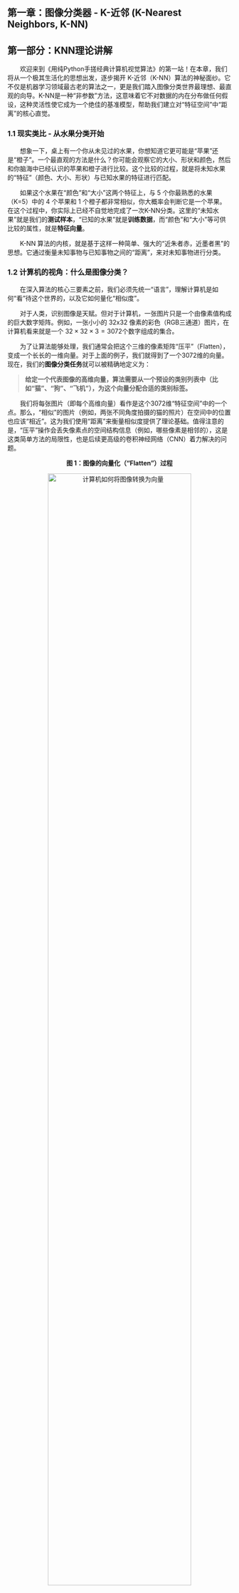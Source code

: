 ## 第一章：图像分类器 - K-近邻 (K-Nearest Neighbors, K-NN)

## 第一部分：KNN理论讲解
&emsp;&emsp;欢迎来到《用纯Python手搓经典计算机视觉算法》的第一站！在本章，我们将从一个极其生活化的思想出发，逐步揭开 K-近邻（K-NN）算法的神秘面纱。它不仅是机器学习领域最古老的算法之一，更是我们踏入图像分类世界最理想、最直观的向导。K-NN是一种“非参数”方法，这意味着它不对数据的内在分布做任何假设，这种灵活性使它成为一个绝佳的基准模型，帮助我们建立对“特征空间”中“距离”的核心直觉。

### 1.1 现实类比 - 从水果分类开始

&emsp;&emsp;想象一下，桌上有一个你从未见过的水果，你想知道它更可能是“苹果”还是“橙子”。一个最直观的方法是什么？你可能会观察它的大小、形状和颜色，然后和你脑海中已经认识的苹果和橙子进行比较。这个比较的过程，就是将未知水果的“特征”（颜色、大小、形状）与已知水果的特征进行匹配。

&emsp;&emsp;如果这个水果在“颜色”和“大小”这两个特征上，与 5 个你最熟悉的水果（K=5）中的 4 个苹果和 1 个橙子都非常相似，你大概率会判断它是一个苹果。在这个过程中，你实际上已经不自觉地完成了一次K-NN分类。这里的“未知水果”就是我们的**测试样本**，“已知的水果”就是**训练数据**，而“颜色”和“大小”等可供比较的属性，就是**特征向量**。

&emsp;&emsp;K-NN 算法的内核，就是基于这样一种简单、强大的“近朱者赤，近墨者黑”的思想。它通过衡量未知事物与已知事物之间的“距离”，来对未知事物进行分类。

### 1.2 计算机的视角：什么是图像分类？

&emsp;&emsp;在深入算法的核心三要素之前，我们必须先统一“语言”，理解计算机是如何“看”待这个世界的，以及它如何量化“相似度”。

&emsp;&emsp;对于人类，识别图像是天赋。但对于计算机，一张图片只是一个由像素值构成的巨大数字矩阵。例如，一张小小的 32x32 像素的彩色（RGB三通道）图片，在计算机看来就是一个 $32\times32 \times 3 = 3072$个数字组成的集合。

&emsp;&emsp;为了让算法能够处理，我们通常会把这个三维的像素矩阵“压平”（Flatten），变成一个长长的一维向量。对于上面的例子，我们就得到了一个3072维的向量。现在，我们的**图像分类任务**就可以被精确地定义为：

> **给定一个代表图像的高维向量，算法需要从一个预设的类别列表中（比如“猫”、“狗”、“飞机”），为这个向量分配合适的类别标签。**

&emsp;&emsp;我们将每张图片（即每个高维向量）看作是这个3072维“特征空间”中的一个点。那么，“相似”的图片（例如，两张不同角度拍摄的猫的照片）在空间中的位置也应该“相近”。这为我们使用“距离”来衡量相似度提供了理论基础。值得注意的是，“压平”操作会丢失像素点的空间结构信息（例如，哪些像素是相邻的），这是这类简单方法的局限性，也是后续更高级的卷积神经网络（CNN）着力解决的问题。
<p align="center"><b>图 1：图像的向量化（“Flatten”）过程</b></p>
<p align="center">
<img src="./assets/1-1_images_to_vector.png" alt="计算机如何将图像转换为向量" width="80%">
</p>
<p align="center" style="font-size: 14px; color: #6c757d; line-height: 1.5;">

> **说明：** 左侧是一个简化的$5 \times 5$单通道图像，其中红色代表前景（值为 1），灰色代表背景（值为 0）。
>经过“Flatten”操作后，它被转换为一个 25 维的一维行向量，算法将基于这个向量进行后续计算。



### 1.3 核心三要素

&emsp;&emsp;我们已经从生活例子中体会了 K-NN 的直觉思想：相似的对象往往有相似的属性。接下来，我们将从算法设计的角度，逐步把这种直觉形式化为可以计算的数学模型。要让这个简单的思想变成一个可以工作的算法，我们需要定义三个核心要素：

#### 1.3.1 距离度量 (Distance Metric)：如何定义“相似”？

&emsp;&emsp;“相似”是一个模糊的概念，在数学中，我们用“距离”来精确地衡量它。距离越近，代表相似度越高。在处理多维特征（比如一张图片的所有像素）时，最常用的两种距离计算方法是：

* **L2 距离 (欧氏距离, Euclidean Distance)**
  &emsp;&emsp;这可以想象成空间中两点间的直线距离，就像鸟的飞行路线，也是我们最熟悉、最直观的距离度量。例如，在二维空间中，点 A(1, 2) 和点 B(4, 6) 之间的 L2 距离是 $\sqrt{(4-1)^2 + (6-2)^2} = \sqrt{9+16} = 5$。因为 L2 距离计算了差值的平方，所以它对较大的差异（即异常值）非常敏感，一个维度上的巨大差异会显著影响整体距离。

* **L1 距离 (曼哈顿距离, Manhattan Distance)**
  &emsp;&emsp;这可以想象成在城市网格状的街道上，从一个十字路口走到另一个十字路口需要走过的街区总长度。它衡量的是两个点在标准坐标轴上的绝对轴距总和。对于同样的点 A(1, 2) 和 B(4, 6)，L1 距离是 $|4-1| + |6-2| = 3+4 = 7$。由于 L1 距离不进行平方操作，它对所有维度的差异都一视同仁，因此对异常值的鲁棒性比L2距离更好。

&emsp;&emsp;选择哪种距离度量，取决于数据的特征和具体的应用场景。对于图像像素这类同质化的特征，两者通常都可以取得不错的效果。

#### 1.3.2 K 值的选择：找多少个“邻居”？

&emsp;&emsp;K 值的选择，即邻居的数量，对模型的最终预测结果有决定性的影响。它是一个需要我们手动设置的“超参数”（Hyperparameter），直接关系到模型的复杂度和泛化能力。

* **K 值过小**：模型会变得非常敏感，容易受到噪声数据的影响。如果 K=1，模型仅仅依赖于最近的一个邻居。想象一个被错误标记的训练样本（一张猫的图片被标为“狗”），如果一个新的测试样本恰好离这个错误样本最近，1-NN分类器就会自信地做出错误判断。这会导致模型学习了训练集中的噪声和特例，而不是数据的整体规律，我们称之为**过拟合 (Overfitting)**。

* **K 值过大**：模型会变得非常“迟钝”，倾向于忽略数据中局部的、细微的特征。如果 K 值等于全体样本数量，那无论新样本是什么，预测结果都会是训练集中数量最多的那个类别，这显然不是我们想要的。过大的K值会使决策边界过于平滑，无法捕捉数据的复杂结构，我们称之为**欠拟合 (Underfitting)**。


&emsp;&emsp;选择一个合适的 K 值至关重要。在实际应用中，我们不能用测试集来选择K值（因为这相当于“作弊”），而是通常会采用一种叫做**交叉验证 (Cross-Validation)** 的方法：从训练集中分出一部分作为“验证集”，用剩余的训练数据训练模型，然后在验证集上评估不同K值的表现，最终选择表现最好的那个K值。为了避免投票时出现平局，K值通常被选为奇数。

<p align="center"><b>图 2：K 值对预测结果的影响（同一测试点）</b></p>

<div style="display: flex; justify-content: center; align-items: center; gap: 12px;">
  <figure style="text-align: center;">
    <img src="./assets/1-2_knn_k3.png" alt="K=3 邻域与预测（结果 B）" width="100%">
    <figcaption>图 2 (a)：K = 3 时预测结果 B</figcaption>
  </figure>
  <figure style="text-align: center;">
    <img src="./assets/1-3_knn_k5.png" alt="K=5 邻域与预测（结果 A）" width="100%">
    <figcaption>图 2 (b)：K = 5 时预测结果 A</figcaption>
  </figure>
</div>

> **说明：** 绿色星形为测试点；圆点为 Class A，叉号为 Class B；虚线圆表示到第 K 个邻居的距离。  
> K 越小，模型越“敏感”（可能过拟合）；K 越大，模型越“平滑”（可能欠拟合）。

### 1.3.3 分类决策规则 (Decision Rule)：如何根据邻居做决定？

&emsp;&emsp;找到了 K 个最相似的“邻居”后，我们就需要一个规则来做出最终的判断。

* **多数投票 (Majority Vote)**: 这是最常用、最简单的规则。在 K 个邻居中，分别统计每个类别的数量，数量最多的那个类别，就是我们对新样本的预测类别。每个邻居的“话语权”都是平等的。

* **距离加权投票 (Distance-weighted Voting)**: 一种更精细的策略。它认为，距离更近的邻居应该有更大的影响力。因此，每个邻居的投票权重可以设置为其距离的倒数（例如 $1/d$）。这样，即使在K个邻居中，某个类别的数量不占优，但如果属于该类别的邻居都离测试点非常近，它依然有可能胜出。这种方法可以有效减小K值选择对结果的影响。

### 1.4 算法的数学描述

&emsp;&emsp;现在，我们用更严谨的数学语言来统一描述 K-NN 的完整流程。

#### 1.4.1 距离度量公式

假设我们有两个 n 维的样本点，$x = (x_1, x_2, ..., x_n)$ 和 $y = (y_1, y_2, ..., y_n)$；

* **L2 距离 (欧氏距离)** 的计算公式为：

$$
d_2(x, y) = \sqrt{\sum_{i=1}^{n} (x_i - y_i)^2}
$$

* **L1 距离 (曼哈顿距离)** 的计算公式为：

$$
d_1(x, y) = \sum_{i=1}^{n} |x_i - y_i|
$$

* **更一般地，Lp 距离 (闵可夫斯基距离) 的定义为**：

$$
d_p(x, y) = \left(\sum_{i=1}^{n} |x_i - y_i|^p\right)^{1/p}, \quad p \ge 1
$$

  其中，当 $p=1$ 时为曼哈顿距离，当 $p=2$ 时为欧氏距离。

<p align="center"><b>图 3：L1（曼哈顿）与 L2（欧氏）等距曲线对比</b></p>

<div style="display: flex; justify-content: center; align-items: center;">
  <figure style="text-align: center; width: 50%;">
    <img src="./assets/1-4_lp_iso_curves.png" alt="L1 与 L2 等距曲线对比" style="width:100%; border:1px solid #ccc; border-radius:6px;">

  </figure>
</div>

> **说明：**  
> L2（欧氏距离）的等距曲线为**圆形**，表示在所有方向上距离权重相同；  
> L1（曼哈顿距离）的等距曲线为**菱形**，表示沿坐标轴方向的距离占主导。  
> 因此，不同的距离度量会改变“邻域”的形状，进而影响 $N_k(x)$ 的组成和最终分类结果。


#### 1.4.2 分类决策的数学表达

&emsp;&emsp;给定一个测试样本 $x_{test}$，以及包含 $N$ 个样本的训练集 $D = \{(x_1, y_1), ..., (x_N, y_N)\}$，其中 $y_i$ 是样本 $x_i$ 的类别标签。K-NN 的预测过程可以分为以下两步：

1. **寻找邻居**：在训练集 $D$ 中，找到距离 $x_{test}$ 最近的 $K$ 个样本点，构成邻居集合 $N_k(x_{test})$。

2. **投票决策**：通过多数投票法做出预测，选择邻居集合中出现次数最多的类别作为预测结果 $\hat{y}$：

$$
\hat{y} = \underset{c}{\text{argmax}} \sum_{x_i, y_i \in N_k(x_{\text{test}})} I(y_i = c)
$$



&emsp;&emsp;这个公式看起来复杂，但它的含义非常直白：“对于每一个可能的类别 `c`，我们去统计邻居集合 $N_k(x_{test})$ 中有多少样本的标签 $y_i$ 等于 `c`（$I(\cdot)$ 是指示函数，条件成立时为 1，否则为 0）。最后，我们选择那个让总和最大的类别作为最终的预测结果 $\hat{y}$。”

### 1.5 算法实现流程

<p align="center"><b>K-NN 算法预测流程图</b></p>
<p align="center">
  <img src="./assets/knn.svg" alt="K-NN 算法预测流程图" width="100%">
</p>

&emsp;&emsp;K-NN 分类器的预测过程可以形式化地描述为以下算法。该算法的输入为一个测试样本，输出为其预测的类别标签。

---
**算法 1：K-近邻分类算法**

**输入：**

* 测试样本 $x_{test}$

* 训练集 $D = \{(x_1, y_1), (x_2, y_2), ..., (x_N, y_N)\}$

* 邻居数 $K$

* 距离度量函数 $d(\cdot, \cdot)$

**输出：**

* 测试样本的预测类别 $\hat{y}$

**方法：**

1. **初始化距离集合**：创建一个空列表 $L$。

2. **计算距离**：对于 $i$ 从 $1$ 到 $N$，执行以下操作：
   a.  计算 $x_{test}$ 与训练样本 $x_i$ 之间的距离 $dist = d(x_{test}, x_i)$。这是预测阶段计算开销最大的部分，总时间复杂度为 $O(N \cdot D)$，其中 $D$ 是数据维度。
   b.  将序对 $(dist, y_i)$ 存入列表 $L$。

3. **排序**：根据距离 $dist$ 对列表 $L$ 进行升序排序。这一步的时间复杂度通常为 $O(N \log N)$。

4. **确定邻居**：选取排序后列表 $L$ 的前 $K$ 个元素，构成最近邻集合 $N_k$。

5. **投票决策**：在集合 $N_k$ 中，通过多数投票法（或加权投票法）确定出现次数最多的类别。

6. **返回结果**：将出现次数最多的类别作为预测结果 $\hat{y}$ 并返回。

*要对整个测试集进行预测，只需对测试集中的每一个样本* $x_{test}$ *独立执行以上算法即可。*

---

&emsp;&emsp;为了提高效率，可以不必对整个列表进行完整排序，而只需找到前 K 小的元素即可，这可以通过更高效的数据结构（如堆）将复杂度优化到 $O(N \log K)$。在更高级的应用中，还会使用KD树、球树等空间数据结构来加速第2步的邻居搜索过程。

### 1.6 优缺点分析

&emsp;&emsp;该算法具有简单直观的特点，其原理易于理解，实现过程简便且可解释性强。它属于“**懒惰学习**”(Lazy Learning)，在训练阶段仅需存储数据，无需进行耗时的计算。同时，它对数据分布没有特别假设，能很好地适应各种非线性可分的数据，并且天然支持多分类问题，无需任何修改便可直接应用于多分类场景。

&emsp;&emsp;此算法也存在一些不足。在预测阶段，它需要计算新样本与所有训练样本的距离，当训练集规模很大时，计算复杂度极高，非常耗时。它对**样本不平衡问题**较为敏感，若数据集中某个类别的样本数量远多于其他类别，模型往往会倾向于预测多数类。此外，在非常高维的空间中，由于所有点之间的距离可能趋向于相等，“距离”概念可能失去意义，即出现“**维度灾难**”，导致算法在高维数据中失效。而且，该算法对特征缩放敏感，若不同特征的数值范围差异巨大，数值范围大的特征会在距离计算中占据主-导，因此通常需要先对数据进行标准化处理。
### 1.7 小结与拓展

&emsp;&emsp;K-NN 算法通过“少数服从多数”的邻居投票策略，为我们提供了一种最直观、最简单的分类方法。理解 K-NN 不仅能帮助我们掌握一种实用的分类算法，更为后续学习更复杂的模型打下了坚实基础。

#### 拓展思考

1. **非参数模型的意义**：K-NN 是一个典型的非参数模型。它不对数据的内在分布做任何假设，模型复杂度会随着训练数据的增多而增加。它的“模型”就是全部训练数据本身。这与参数模型（如线性回归）形成对比，后者将数据的所有信息压缩到一组固定数量的参数（权重）中，无论数据量多大，模型大小不变。

2. **概率视角**：如果将邻居的投票比例视为对各类别的后验概率估计，K-NN 也可以被理解为一种基于经验分布的、非常直接的概率分类器。例如，若K=5的邻居中有3个是猫，2个是狗，我们可以认为该样本是猫的概率为60%，是狗的概率为40%。这为我们提供了预测的置信度。

3. **维度灾难的本质**：随着维度的增加，高维空间会变得极其稀疏，任意两点之间的距离差异会变得不明显（都很大），从而削弱了 K-NN 算法赖以生存的“邻近”概念的区分能力。应对维度灾难的常用方法包括特征选择（挑选最重要的特征）和特征提取/降回维（如使用主成分分析PCA等方法将高维数据投影到低维空间）。


## 第二部分：代码实现详解

&emsp;&emsp;理论是指导思想，而高质量的代码则是将思想变为现实的艺术。在本节中，我们将深入 `knn_classifier.py` 的内部，像剥洋葱一样，一层层地解析我们是如何用纯 NumPy 将 K-NN 算法的核心逻辑转化为健壮、高效的程序的。我们将重点关注几个体现了“工程智慧”的关键设计。

### 2.1 `KNNClassifier` 类设计：搭建算法的骨架

&emsp;&emsp;为了将算法封装成一个可复用、接口清晰的模块，我们首先设计了 `KNNClassifier` 这个类。它的核心设计遵循了“懒惰学习”的本质，将数据存储与计算预测分离。

&emsp;&emsp;我们先来看一下这个类的基本框架：

```python
class KNNClassifier:
    def __init__(self, p: float = 2.0) -> None:
        # ... 初始化 ...
        pass
    
    def fit(self, X: np.ndarray, y: np.ndarray) -> "KNNClassifier":
        # ... 存储数据 ...
        pass
        
    def predict(self, X: np.ndarray, k: int = 5, ...) -> np.ndarray:
        # ... 进行预测 ...
        pass
```

可以看到，整个类的结构由三个核心方法组成，每个方法职责分明：

* `def __init__(self, p: float = 2.0) -> None:`
    分类器在初始化时，只接收一个用于定义距离度量方式的参数 `p`（闵可夫斯基距离的阶数，默认为2，即欧氏距离）。此时，模型内部不包含任何数据，它只是一个定义了“如何测量距离”的空壳。

* `def fit(self, X: np.ndarray, y: np.ndarray) -> "KNNClassifier":`
    此方法完美体现了 K-NN 的“懒惰”特性。与需要耗时学习参数的复杂模型不同，这里的 `fit` 方法不进行任何计算。它的唯一职责就是接收训练数据 `X` 和训练标签 `y`，然后将它们“记住”（存为类的内部变量 `self._X` 和 `self._y`）。所有的“重活”都被推迟到了预测阶段。

* `def predict(self, X: np.ndarray, k: int = 5, ... ) -> np.ndarray:`
    这才是算法的核心计算所在。它接收新的测试数据 `X`，并要求在此时才指定邻居数量 `k`。这种设计提供了极大的灵活性，允许我们在不重新“训练”模型的情况下，轻松地用不同的 `k` 值进行多次实验，这对于超参数调优至关重要。


### 2.2 核心亮点 1：从循环到向量化的高效距离计算

&emsp;&emsp;K-NN 预测阶段最大的性能瓶颈在于计算一个测试样本与所有训练样本之间的距离。最朴素、最直观的方法，就是使用两层 for 循环，像这样：

```python
# 一种非常低效的实现方式 (两层循环)
# (此代码为教学示例，并未包含在最终的 knn_classifier.py 中)
num_test = X_test.shape[0]
num_train = self.X_train.shape[0]
dists = np.zeros((num_test, num_train))
for i in range(num_test):
    for j in range(num_train):
        dists[i, j] = np.sqrt(np.sum((X_test[i] - self.X_train[j])**2))
```

&emsp;&emsp;这种方法在处理大数据时效率极低。为了解决这个问题，我们利用了 NumPy 强大的能力，将循环操作转换为了高效的矩阵运算。对于最常用的 L2 (欧氏) 距离，其距离的平方可以利用线性代数公式展开：

$$
|A-B|^2 = |A|^2 + |B|^2 - 2A \cdot B^T
$$

&emsp;&emsp;这个公式的巧妙之处在于，它将一个涉及逐元素相减的复杂运算，拆解成了三个独立的、可以被高度优化的矩阵/向量运算。我们的 `_pairwise_minkowski` 函数正是基于此原理实现：

```python
# knn/knn_classifier.py (部分代码)

# ...
if p == 2:
    # 1. 计算 A 中每个向量的平方和 ||A||^2
    A2 = np.sum(A * A, axis=1, keepdims=True)  # 形状: (m,1)

    # 2. 计算 B 中每个向量的平方和 ||B||^2
    B2 = np.sum(B * B, axis=1, keepdims=True).T  # 形状: (1,n)

    # 3. 计算两个矩阵的点积 2A·B^T
    G = A @ B.T  # 形状: (m,n)

    # 4. 组合三部分得到距离的平方
    sq = A2 + B2 - 2.0 * G

    # 5. 最后开方得到最终的欧氏距离
    return np.sqrt(sq, dtype=A.dtype)
```

&emsp;&emsp;在这段代码中，`np.sum` 和 `@`（矩阵乘法）都可以调用底层高度优化的线性代数库（BLAS），其计算速度远非 Python 的 for 循环所能比拟。更重要的是，这个方法避免了在内存中创建一个巨大的、形状为 `(测试样本数, 训练样本数, 特征维度)` 的中间数组，从而极大地提升了计算效率和内存使用效率。


### 2.3 核心亮点 2：严谨的投票平局打破规则

&emsp;&emsp;在多数投票环节，一个常见但容易被忽略的问题是：如果多个类别的票数完全相同怎么办？例如，当 K=4 时，可能有 2 个邻居是“猫”，2 个是“狗”。一个健壮的算法必须能够在这种情况下，给出一个确定性的、不含糊的预测结果。

&emsp;&emsp;为此，我们设计了一个严谨的“三步平局打破规则”，并在 `_vote_with_tiebreak` 函数中实现。其逻辑如下：

1.  **多数票优先**：首先，通过 `np.unique` 统计所有邻居的标签，找到票数最多的那个类别。如果只有一个类别票数最高，那么它就是胜者。

```python
unique_labels, counts = np.unique(labels, return_counts=True)
max_count = np.max(counts)
candidates = unique_labels[counts == max_count]
if candidates.size == 1:
return candidates[0]
```

2.  **距离和次之**：如果存在多个票数并列的候选类别，代码会进入下一步。它会遍历这些候选者，并为每一个候选者计算其对应邻居的**距离总和**。我们优先选择那个距离总和更小的类别，因为这代表它在整体上离测试点更“近”。

```python
# (在 for 循环中)
mask = labels == lab
s = float(np.sum(dists[mask]))
if best_sum is None or s < best_sum:
best_sum = s
best_label = lab
```

3.  **标签值兜底**：在极小概率下，如果连距离总和都完全一样，代码会选择**数值上更小**的那个类别标签（例如，在“3”和“8”之间选择“3”）。这一步是最终的保障，确保无论输入如何，函数的输出总是唯一的、可复现的。

```python
# (在 for 循环的条件判断中)
... or (s == best_sum and lab < best_label):
best_sum = s
best_label = lab
```

&emsp;&emsp;通过这些精心设计的细节，我们的 `KNNClassifier` 不仅是一个能工作的模型，更是一个在效率和健壮性上都经过深思熟虑的工程实现。

## 第三部分：实验结果与分析

&emsp;&emsp;理论和代码最终都需要通过实验来检验。在本节中，我们将展示 `KNNClassifier` 在多个标准和自定义数据集上的表现，并对实验结果进行深入的分析与讨论。

### 3.1 实验总览与运行指南

&emsp;&emsp;为了全面地评估我们手搓的 K-NN 算法，我们设计并运行了 5 个独立的实验。所有实验脚本都位于 `knn/experiments/` 目录下，并且可以通过命令行灵活地调用。

&emsp;&emsp;在运行任何实验前，请确保您已处在项目根目录 (`cs-vision-homework/`) 下，并已激活 Python 虚拟环境 (`source venv/bin/activate`)。

| 实验脚本 | 数据集 | 核心功能与产出 | 示例运行指令 |
| :--- | :--- | :--- | :--- |
| `toy_dataset.py` | 2D 虚拟数据 | 可视化不同 K 值下的**决策边界**，直观理解过拟合与欠拟合。 | `python3 -m knn.experiments.toy_dataset --k 1` |
| `digits_experiment.py` | Digits (8x8) | 在低维手写数字上分类，生成**混淆矩阵**以评估模型在各类别上的表现。 | `python3 -m knn.experiments.digits_experiment --k 3` |
| `mnist_experiment.py` | MNIST (28x28) | 在更大型的手写数字集上分类，并检验模型在更大规模数据上的性能。 | `python3 -m knn.experiments.mnist_experiment --k 3` |
| `image_folder.py` | 自定义图片 | **通用性最强**的实验，可对任意按文件夹分类的图片进行分类，并支持自动下载。 | `python3 -m knn.experiments.image_folder --data-dir ./data/flower_photos --download-url <URL>` |
| `cifar10_experiment.py`| CIFAR-10 | 在复杂的彩色图像数据集上进行大规模实验，寻找最优 K 值。 | `python3 -m knn.experiments.cifar10_experiment` |

### 3.2 核心实验结果展示

&emsp;&emsp;我们将重点展示几个最具代表性的实验结果，以揭示 K-NN 算法的特性与能力边界。

#### 3.2.1 CIFAR-10 实验：寻找最优 K 值

&emsp;&emsp;我们在完整的 CIFAR-10 数据集（50000 训练样本，10000 测试样本）上，使用 L2 距离测试了一系列 K 值，实验结果如下：

| K 值 | 准确率 (Accuracy) |
| :--: | :---------------: |
|  1   |      0.3539       |
|  3   |      **0.3561** |
|  5   |      0.3547       |
|  8   |      0.3525       |
|  10  |      0.3490       |
|  12  |      0.3508       |
|  15  |      0.3487       |
|  20  |      0.3374       |

<p align="center"><b>图 4：CIFAR-10 实验部分预测结果 (K=3)</b></p>
<p align="center">
<img src="./experiments/cifar10_results/cifar10_prediction_visualization.png" alt="CIFAR-10 预测结果" width="80%">
</p>

&emsp;&emsp;从结果中可以清晰地看到，K-NN 在这个复杂的彩色图像数据集上的表现并不理想，最佳准确率仅为 **35.61%**，出现在 **K=3** 时。

#### 3.2.2 Digits 与 MNIST 实验：在高对比度场景下的优异表现

&emsp;&emsp;与在 CIFAR-10 上的挣扎表现不同，当面对背景干净、目标居中、类内差异小的手写数字数据集时，我们的 K-NN 分类器展现出了惊人的性能。在 Digits (8x8) 数据集上，准确率轻松达到了 **98.89%**；在更大规模的 MNIST 数据集上，准确率也高达 **96.91%**。

<p align="center"><b>图 5：Digits (左) 与 MNIST (右) 数据集上的混淆矩阵</b></p>
<div style="display: flex; justify-content: center; align-items: center; gap: 12px;">
  <figure style="text-align: center;">
    <img src="./experiments/digits_results/digits_confusion_matrix.png" alt="Digits 混淆矩阵" width="100%">
    <figcaption>图 5 (a)：Digits 混淆矩阵 (K=3, 准确率 98.89%)</figcaption>
  </figure>
  <figure style="text-align: center;">
    <img src="./experiments/mnist_results/mnist_confusion_matrix.png" alt="MNIST 混淆矩阵" width="100%">
    <figcaption>图 5 (b)：MNIST 混淆矩阵 (K=3, 准确率 96.91%)</figcaption>
  </figure>
</div>

&emsp;&emsp;两份混淆矩阵的对角线都非常“明亮”，表示绝大多数样本都被正确分类，证明了 K-NN 在处理这类结构化数据时的有效性。

#### 3.2.3 Toy Dataset 实验：决策边界的可视化

&emsp;&emsp;为了直观地理解 K 值对模型复杂度的影响，我们在二维虚拟数据集上绘制了决策边界。

<p align="center"><b>图 6：不同 K 值下的决策边界对比</b></p>
<div style="display: flex; justify-content: center; align-items: center; gap: 12px;">
  <figure style="text-align: center;">
    <img src="./experiments/toy_dataset_results/decision_boundary_k1_p2.png" alt="K=1 时的决策边界" width="100%">
    <figcaption>图 6 (a)：K=1 时，边界复杂，出现“半岛”，有过拟合倾向。</figcaption>
  </figure>
  <figure style="text-align: center;">
    <img src="./experiments/toy_dataset_results/decision_boundary_k15_p2.png" alt="K=15 时的决策边界" width="100%">
    <figcaption>图 6 (b)：K=15 时，边界变得平滑，泛化能力更强。</figcaption>
  </figure>
</div>

> **[提示]**：要生成 K=15 的图，你需要运行 `python3 -m knn.experiments.toy_dataset --k 15`。

### 3.3 结果分析与讨论：为何性能差异如此巨大？

&emsp;&emsp;实验结果提出了一个核心问题：**为什么我们手搓的 K-NN 模型，在 MNIST 和 Digits 数据集上能轻松达到 96% 以上的惊人准确率，而在更“真实”的 CIFAR-10 和 Flower Photos 数据集上却只有 30-35% 左右？**

&emsp;&emsp;答案深刻地揭示了 K-NN 这类基于“像素距离”的简单模型的**核心局限性**。

1.  **数据集的本质差异**
    * **MNIST/Digits**：这些数据集的图像具有高度的结构化特征：**黑白、居中、背景干净、类内差异小**（数字“7”的写法都差不多）。在这种理想条件下，两张图片像素值的 L2 距离，可以很好地近似它们在内容上的相似度。
    * **CIFAR-10/Flower Photos**：这是一个更接近现实世界的“野外”数据集。图片是**彩色**的（即使我们转成了灰度），物体的位置、姿态、光照、背景都千变万化，**类内差异巨大**（“狗”可以是任何品种，“玫瑰”可以有任何颜色）。在这种情况下，两张图片像素值的 L2 距离几乎完全失效。一张白狗在草地上的图片，可能在像素上离一张白猫在床上的图片更近，而不是离一张黑狗在沙滩上的图片更近。

2.  **“维度灾难”的体现**
    * CIFAR-10 的特征维度（$32 \times 32 \times 3 = 3072$）远高于 MNIST（$28 \times 28 = 784$）和 Digits（$8 \times 8 = 64$）。
    * 正如我们在理论部分讨论的，随着维度的急剧增加，高维空间会变得异常“空旷”，所有点之间的距离都趋向于变得非常大且彼此相近。“邻居”这个概念本身变得模糊，算法的性能因此下降。

**结论**
&emsp;&emsp;这次丰富的实验有力地证明了，对于复杂的真实世界图像分类任务，直接在原始像素上应用 K-NN 算法效果有限。模型必须具备**学习“特征”**的能力——即从原始像素中提取出更高层、更抽象、对平移、旋转、光照等变化不敏感的信息——才能取得好的效果。

&emsp;&emsp;这个结论，完美地引出了我们下一个小作业——**Softmax 线性分类器**，以及后续的**神经网络**和 **CNN**。它们正是为了解决“特征学习”这个问题而诞生的。